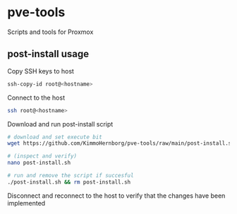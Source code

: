 # pve-tools
Scripts and tools for Proxmox 

## post-install usage
Copy SSH keys to host
```bash
ssh-copy-id root@<hostname>
```

Connect to the host
```bash
ssh root@<hostname>
```

Download and run post-install script
```bash
# download and set execute bit
wget https://github.com/KimmoHernborg/pve-tools/raw/main/post-install.sh && chmod +x post-install.sh

# (inspect and verify) 
nano post-install.sh

# run and remove the script if succesful
./post-install.sh && rm post-install.sh
```
Disconnect and reconnect to the host to verify that the changes have been implemented

